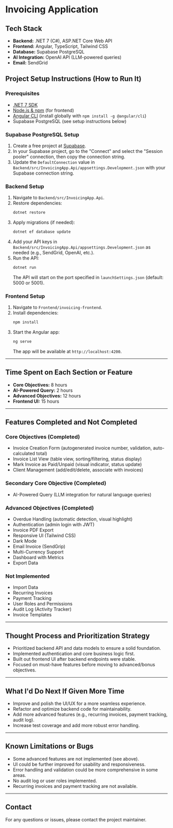 
# Invoicing Application

## Tech Stack

- **Backend:** .NET 7 (C#), ASP.NET Core Web API
- **Frontend:** Angular, TypeScript, Tailwind CSS
- **Database:** Supabase PostgreSQL
- **AI Integration:** OpenAI API (LLM-powered queries)
- **Email:** SendGrid


## Project Setup Instructions (How to Run It)

### Prerequisites
- [.NET 7 SDK](https://dotnet.microsoft.com/en-us/download/dotnet/7.0)
- [Node.js & npm](https://nodejs.org/) (for frontend)
- [Angular CLI](https://angular.io/cli) (install globally with `npm install -g @angular/cli`)
- Supabase PostgreSQL (see setup instructions below)

### Supabase PostgreSQL Setup
1. Create a free project at [Supabase](https://supabase.com/).
2. In your Supabase project, go to the "Connect" and select the "Session pooler" connection, then copy the connection string.
3. Update the `DefaultConnection` value in `Backend/src/InvoicingApp.Api/appsettings.Development.json` with your Supabase connection string.

### Backend Setup
1. Navigate to `Backend/src/InvoicingApp.Api`.
2. Restore dependencies:
   ```sh
   dotnet restore
   ```
3. Apply migrations (if needed):
   ```sh
   dotnet ef database update
   ```
4. Add your API keys in `Backend/src/InvoicingApp.Api/appsettings.Development.json` as needed (e.g., SendGrid, OpenAI, etc.).
5. Run the API:
   ```sh
   dotnet run
   ```
   The API will start on the port specified in `launchSettings.json` (default: 5000 or 5001).

### Frontend Setup
1. Navigate to `Frontend/invoicing-frontend`.
2. Install dependencies:
   ```sh
   npm install
   ```
3. Start the Angular app:
   ```sh
   ng serve
   ```
   The app will be available at `http://localhost:4200`.

---

## Time Spent on Each Section or Feature
- **Core Objectives:** 8 hours
- **AI-Powered Query:** 2 hours
- **Advanced Objectives:** 12 hours
- **Frontend UI:** 15 hours

---

## Features Completed and Not Completed

### Core Objectives (Completed)
- Invoice Creation Form (autogenerated invoice number, validation, auto-calculated total)
- Invoice List View (table view, sorting/filtering, status display)
- Mark Invoice as Paid/Unpaid (visual indicator, status update)
- Client Management (add/edit/delete, associate with invoices)

### Secondary Core Objective (Completed)
- AI-Powered Query (LLM integration for natural language queries)

### Advanced Objectives (Completed)
- Overdue Handling (automatic detection, visual highlight)
- Authentication (admin login with JWT)
- Invoice PDF Export
- Responsive UI (Tailwind CSS)
- Dark Mode
- Email Invoice (SendGrip)
- Multi-Currency Support
- Dashboard with Metrics
- Export Data

### Not Implemented
- Import Data
- Recurring Invoices
- Payment Tracking
- User Roles and Permissions
- Audit Log (Activity Tracker)
- Invoice Templates

---

## Thought Process and Prioritization Strategy
- Prioritized backend API and data models to ensure a solid foundation.
- Implemented authentication and core business logic first.
- Built out frontend UI after backend endpoints were stable.
- Focused on must-have features before moving to advanced/bonus objectives.

---

## What I'd Do Next If Given More Time
- Improve and polish the UI/UX for a more seamless experience.
- Refactor and optimize backend code for maintainability.
- Add more advanced features (e.g., recurring invoices, payment tracking, audit log).
- Increase test coverage and add more robust error handling.

---

## Known Limitations or Bugs
- Some advanced features are not implemented (see above).
- UI could be further improved for usability and responsiveness.
- Error handling and validation could be more comprehensive in some areas.
- No audit log or user roles implemented.
- Recurring invoices and payment tracking are not available.

---

## Contact
For any questions or issues, please contact the project maintainer.